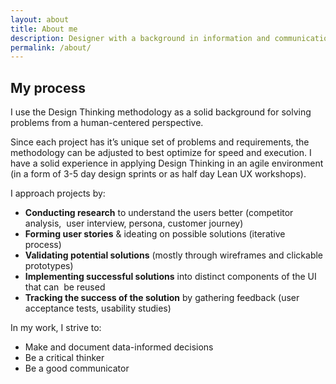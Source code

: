 ```yaml
---
layout: about
title: About me
description: Designer with a background in information and communication science. 8+ years of professional experience. <br> Adaptable introvert who loves to collaborate with people.
permalink: /about/
---
```


## My process

I use the Design Thinking methodology as a solid background for solving problems from a human-centered perspective.

Since each project has it’s unique set of problems and requirements, the methodology can be adjusted to best optimize for speed and execution. I have a solid experience in applying Design Thinking in an agile environment (in a form of 3-5 day design sprints or as half day Lean UX workshops).

I approach projects by:   
  
- **Conducting research** to understand the users better (competitor analysis,  user interview, persona, customer journey) 
- **Forming user stories** & ideating on possible solutions (iterative process)     
- **Validating potential solutions** (mostly through wireframes and clickable prototypes)     
- **Implementing successful solutions** into distinct components of the UI that can  be reused     
- **Tracking the success of the solution** by gathering feedback (user acceptance tests, usability studies)

In my work, I strive to:     

- Make and document data-informed decisions     
- Be a critical thinker     
- Be a good communicator
